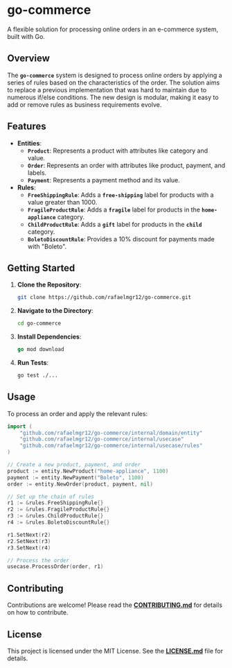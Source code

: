 # **go-commerce**

A flexible solution for processing online orders in an e-commerce system, built with Go.

## **Overview**

The **`go-commerce`** system is designed to process online orders by applying a series of rules based on the characteristics of the order. The solution aims to replace a previous implementation that was hard to maintain due to numerous if/else conditions. The new design is modular, making it easy to add or remove rules as business requirements evolve.

## **Features**

- **Entities**:
    - **`Product`**: Represents a product with attributes like category and value.
    - **`Order`**: Represents an order with attributes like product, payment, and labels.
    - **`Payment`**: Represents a payment method and its value.
- **Rules**:
    - **`FreeShippingRule`**: Adds a **`free-shipping`** label for products with a value greater than 1000.
    - **`FragileProductRule`**: Adds a **`fragile`** label for products in the **`home-appliance`** category.
    - **`ChildProductRule`**: Adds a **`gift`** label for products in the **`child`** category.
    - **`BoletoDiscountRule`**: Provides a 10% discount for payments made with "Boleto".

## **Getting Started**

1. **Clone the Repository**:
    
    ```bash
    git clone https://github.com/rafaelmgr12/go-commerce.git
    
    ```
    
2. **Navigate to the Directory**:
    
    ```bash
    cd go-commerce
    
    ```
    
3. **Install Dependencies**:
    
    ```go
    go mod download
    
    ```
    
4. **Run Tests**:
    
    ```bash
    go test ./...
    
    ```
    

## **Usage**

To process an order and apply the relevant rules:

```go
import (
    "github.com/rafaelmgr12/go-commerce/internal/domain/entity"
    "github.com/rafaelmgr12/go-commerce/internal/usecase"
    "github.com/rafaelmgr12/go-commerce/internal/usecase/rules"
)

// Create a new product, payment, and order
product := entity.NewProduct("home-appliance", 1100)
payment := entity.NewPayment("Boleto", 1100)
order := entity.NewOrder(product, payment, nil)

// Set up the chain of rules
r1 := &rules.FreeShippingRule{}
r2 := &rules.FragileProductRule{}
r3 := &rules.ChildProductRule{}
r4 := &rules.BoletoDiscountRule{}

r1.SetNext(r2)
r2.SetNext(r3)
r3.SetNext(r4)

// Process the order
usecase.ProcessOrder(order, r1)

```

## **Contributing**

Contributions are welcome! Please read the **[CONTRIBUTING.md](https://chat.openai.com/CONTRIBUTING.md)** for details on how to contribute.

## **License**

This project is licensed under the MIT License. See the **[LICENSE.md](https://chat.openai.com/LICENSE.md)** file for details.
